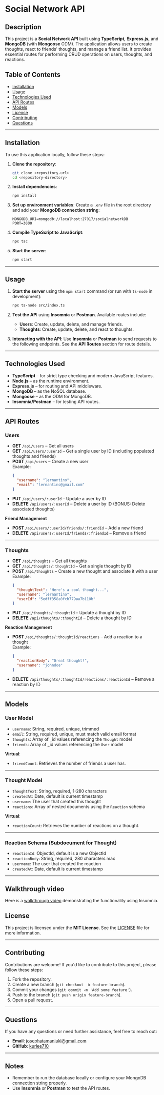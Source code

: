 # Social Network API

## Description

This project is a **Social Network API** built using **TypeScript**, **Express.js**, and **MongoDB** (with **Mongoose** ODM). The application allows users to create thoughts, react to friends' thoughts, and manage a friend list. It provides essential routes for performing CRUD operations on users, thoughts, and reactions.

## Table of Contents

- [Installation](#installation)
- [Usage](#usage)
- [Technologies Used](#technologies-used)
- [API Routes](#api-routes)
- [Models](#models)
- [License](#license)
- [Contributing](#contributing)
- [Questions](#questions)

---

## Installation

To use this application locally, follow these steps:

1. **Clone the repository**:

   ```bash
   git clone <repository-url>
   cd <repository-directory>
   ```

2. **Install dependencies**:

   ```bash
   npm install
   ```

3. **Set up environment variables**:
   Create a `.env` file in the root directory and add your **MongoDB connection string**:

   ```
   MONGODB_URI=mongodb://localhost:27017/socialnetworkDB
   PORT=3000
   ```

4. **Compile TypeScript to JavaScript**:

   ```bash
   npx tsc
   ```

5. **Start the server**:
   ```bash
   npm start
   ```

---

## Usage

1. **Start the server** using the `npm start` command (or run with `ts-node` in development):

   ```bash
   npx ts-node src/index.ts
   ```

2. **Test the API** using **Insomnia** or **Postman**. Available routes include:

   - **Users**: Create, update, delete, and manage friends.
   - **Thoughts**: Create, update, delete, and react to thoughts.

3. **Interacting with the API**:
   Use **Insomnia** or **Postman** to send requests to the following endpoints. See the **API Routes** section for route details.

---

## Technologies Used

- **TypeScript** – for strict type checking and modern JavaScript features.
- **Node.js** – as the runtime environment.
- **Express.js** – for routing and API middleware.
- **MongoDB** – as the NoSQL database.
- **Mongoose** – as the ODM for MongoDB.
- **Insomnia/Postman** – for testing API routes.

---

## API Routes

### **Users**

- **GET** `/api/users` – Get all users
- **GET** `/api/users/:userId` – Get a single user by ID (including populated thoughts and friends)
- **POST** `/api/users` – Create a new user  
   Example:
  ```json
  {
    "username": "lernantino",
    "email": "lernantino@gmail.com"
  }
  ```
- **PUT** `/api/users/:userId` – Update a user by ID
- **DELETE** `/api/users/:userId` – Delete a user by ID (BONUS: Delete associated thoughts)

**Friend Management**

- **POST** `/api/users/:userId/friends/:friendId` – Add a new friend
- **DELETE** `/api/users/:userId/friends/:friendId` – Remove a friend

---

### **Thoughts**

- **GET** `/api/thoughts` – Get all thoughts
- **GET** `/api/thoughts/:thoughtId` – Get a single thought by ID
- **POST** `/api/thoughts` – Create a new thought and associate it with a user  
   Example:
  ```json
  {
    "thoughtText": "Here's a cool thought...",
    "username": "lernantino",
    "userId": "5edff358a0fcb779aa7b118b"
  }
  ```
- **PUT** `/api/thoughts/:thoughtId` – Update a thought by ID
- **DELETE** `/api/thoughts/:thoughtId` – Delete a thought by ID

**Reaction Management**

- **POST** `/api/thoughts/:thoughtId/reactions` – Add a reaction to a thought  
   Example:
  ```json
  {
    "reactionBody": "Great thought!",
    "username": "johndoe"
  }
  ```
- **DELETE** `/api/thoughts/:thoughtId/reactions/:reactionId` – Remove a reaction by ID

---

## Models

### **User Model**

- `username`: String, required, unique, trimmed
- `email`: String, required, unique, must match valid email format
- `thoughts`: Array of \_id values referencing the `Thought` model
- `friends`: Array of \_id values referencing the `User` model

**Virtual**:

- `friendCount`: Retrieves the number of friends a user has.

---

### **Thought Model**

- `thoughtText`: String, required, 1-280 characters
- `createdAt`: Date, default is current timestamp
- `username`: The user that created this thought
- `reactions`: Array of nested documents using the `Reaction` schema

**Virtual**:

- `reactionCount`: Retrieves the number of reactions on a thought.

---

### **Reaction Schema** (Subdocument for Thought)

- `reactionId`: ObjectId, default is a new ObjectId
- `reactionBody`: String, required, 280 characters max
- `username`: The user that created the reaction
- `createdAt`: Date, default is current timestamp

---

## Walkthrough video

Here is a [walkthrough video](https://drive.google.com/file/d/1J-_5Kmv_5Wgdxm9KSnXqtNzvRe4WP-As/view?usp=sharing) demonstrating the functionality using Insomnia.

## License

This project is licensed under the **MIT License**. See the [LICENSE](LICENSE) file for more information.

---

## Contributing

Contributions are welcome! If you'd like to contribute to this project, please follow these steps:

1. Fork the repository.
2. Create a new branch (`git checkout -b feature-branch`).
3. Commit your changes (`git commit -m 'Add some feature'`).
4. Push to the branch (`git push origin feature-branch`).
5. Open a pull request.

---

## Questions

If you have any questions or need further assistance, feel free to reach out:

- **Email**: [josephatamaniukl@gmail.com](josephatamaniuk@gmail.com)
- **GitHub**: [kurlee710](https://github.com/kurlee710)

---

## Notes

- Remember to run the database locally or configure your MongoDB connection string properly.
- Use **Insomnia** or **Postman** to test the API routes.
